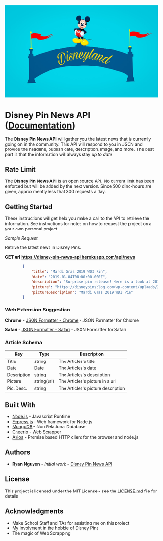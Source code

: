 ![Banner](/docs/DisneyPic.jpg)
# Disney Pin News API ([Documentation](https://girugacode.github.io/Disney-Pin-News-API/))

The **Disney Pin News API** will gather you the latest news that is currently going on in the community. This API will respond to you in JSON and provide the headline, publish date, description, image, and more. The best part is that the information will always stay *up to date* 

## Rate Limit

The **Disney Pin News API** is an open source API. No current limit has been enforced but will be added by the next version. Since 500 dino-hours are given, approximently less that 300 requests a day. 

## Getting Started

These instructions will get help you make a call to the API to retrieve the information. See instructions for notes on how to request the project on a your own personal project.

*Sample Request*

Retrive the latest news in Disney Pins.

**GET url** __https://disney-pin-news-api.herokuapp.com/api/news__
```JSON
        {
            "title": "Mardi Gras 2019 WDI Pin",
            "date": "2019-03-04T08:00:00.000Z",
            "description": "Surprise pin release! Here is a look at 2019 Mardi Gras pin at Mickey’s of Glendale! Retail price is $24.95 and the LE size is 250. Available only to Disney Cast Members.This pin features Naveen, Tiana & Louis from Disney’s Princess and the Frog. Click here to view the Mickey’s of Glendale pin category.-Disney Pins Blog",
            "picture": "https://disneypinsblog.com/wp-content/uploads/2019/03/Mardi-Gras-2019-WDI-Pin.jpg",
            "pictureDescription": "Mardi Gras 2019 WDI Pin"
        }
```
### Web Extension Suggestion
**Chrome** - [JSON Formatter - Chrome](https://chrome.google.com/webstore/detail/json-formatter/bcjindcccaagfpapjjmafapmmgkkhgoa?hl=en) - JSON Formatter for Chrome

**Safari** - [JSON Formatter - Safari](https://safari-extensions.apple.com/details/?id=com.marcdonkers.asinijsonviewer) - JSON Formatter for Safari

### Article Schema

| Key         | Type         | Description                                                           |
|-------------|--------------|-----------------------------------------------------------------------|
| Title       |    string    | The Articles's title                                                  |
| Date        |     Date     | The Articles's date                                                   |
| Description |    string    | The Articles's description                                            |
| Picture     |  string(url) | The Articles's picture in a url                                       |
| Pic. Desc.  |    string    | The Articles's picture description                                    |

## Built With

* [Node.js](https://nodejs.org/dist/latest-v11.x/docs/api/) - Javascript Runtime
* [Express.js](https://expressjs.com/) - Web framework for Node.js
* [MongoDB](https://www.mongodb.com/) - Non Relational Database
* [Cheerio](https://cheerio.js.org/) - Web Scrapper
* [Axios](https://www.npmjs.com/package/axios) - Promise based HTTP client for the browser and node.js

## Authors

* **Ryan Nguyen** - *Initial work* - [Disney Pin News API](https://github.com/GirugaCode/Disney-Pin-New-API)

## License

This project is licensed under the MIT License - see the [LICENSE.md](LICENSE.md) file for details

## Acknowledgments

* Make School Staff and TAs for assisting me on this project
* My involvment in the hobbie of Disney Pins
* The magic of Web Scrapping
